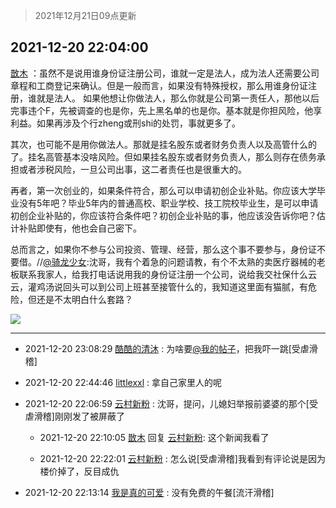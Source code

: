 > 2021年12月21日09点更新
<link rel="stylesheet" href="https://cdn.jsdelivr.net/gh/taotie6/sampleJSON@main/css/photo_show.css">
<meta name="referrer" content="no-referrer" />


 ## 2021-12-20 22:04:00 

 [㪚木](https://www.coolapk.com/feed/32258661?shareKey=NjA1YzhiZGNjZjhkNjFjMDlhYmY~) ：虽然不是说用谁身份证注册公司，谁就一定是法人，成为法人还需要公司章程和工商登记来确认。但是一般而言，如果没有特殊授权，那么用谁身份证注册，谁就是法人。
如果他想让你做法人，那么你就是公司第一责任人，那他以后完事违个F，先被调查的也是你，先上黑名单的也是你。基本就是你担风险<!--break-->，他享利益。如果再涉及个行zheng或刑shi的处罚，事就更多了。

其次，也可能不是用你做法人。那就是挂名股东或者财务负责人以及高管什么的了。挂名高管基本没啥风险。但如果挂名股东或者财务负责人，那么则存在债务承担或者涉税风险，一旦公司出事，这二者责任也是很重大的。

再者，第一次创业的，如果条件符合，那么可以申请初创企业补贴。你应该大学毕业没有5年吧？毕业5年内的普通高校、职业学校、技工院校毕业生，是可以申请初创企业补贴的，你应该符合条件吧？初创企业补贴的事，他应该没告诉你吧？估计补贴即使有，他也会自己密下。

总而言之，如果你不参与公司投资、管理、经营，那么这个事不要参与，身份证不要借。//<a class="feed-link-uname" href="/u/骑龙少女">@骑龙少女</a>:沈哥，我有个着急的问题请教，有个不太熟的卖医疗器械的老板联系我家人，给我打电话说用我的身份证注册一个公司，说给我交社保什么云云，灌鸡汤说回头可以到公司上班甚至接管什么的，我知道这里面有猫腻，有危险，但还是不太明白什么套路？ 

<div class="album">
<img class="img-item" src="http://image.coolapk.com/feed/2021/1220/22/1081091_bb5e25f5_9039_6519_217@232x172.gif" />
</div>

 ------- 

- 2021-12-20 23:08:29 [酷酷的清沐](uid=10175348) : 为啥要<a class="feed-link-uname" href="/u/我的帖子">@我的帖子</a>，把我吓一跳[受虐滑稽] 

- 2021-12-20 22:44:46 [littlexxl](uid=3375580) : 拿自己家里人的呢 

- 2021-12-20 22:06:59 [云村新粉](uid=809098) : 沈哥，提问，儿媳妇举报前婆婆的那个[受虐滑稽]刚刚发了被屏蔽了 

    - 2021-12-20 22:10:05 [㪚木](uid=1081091) 回复 [云村新粉](uid=809098): 这个新闻我看了 

    - 2021-12-20 22:22:01 [云村新粉](uid=809098) : 怎么说[受虐滑稽]我看到有评论说是因为楼价掉了，反目成仇 

- 2021-12-20 22:13:14 [我是真的可爱](uid=731138) : 没有免费的午餐[流汗滑稽] 

